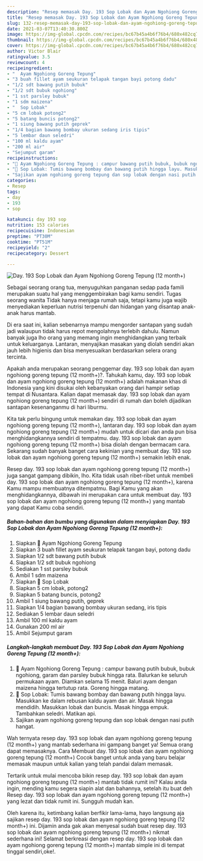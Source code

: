 ```yaml
---
description: "Resep memasak Day. 193 Sop Lobak dan Ayam Ngohiong Goreng Tepung (12 month+) yang sedap dan Mudah Dibuat"
title: "Resep memasak Day. 193 Sop Lobak dan Ayam Ngohiong Goreng Tepung (12 month+) yang sedap dan Mudah Dibuat"
slug: 132-resep-memasak-day-193-sop-lobak-dan-ayam-ngohiong-goreng-tepung-12-month-yang-sedap-dan-mudah-dibuat
date: 2021-03-07T13:40:30.800Z
image: https://img-global.cpcdn.com/recipes/bc67b45a4b6f76b4/680x482cq70/day-193-sop-lobak-dan-ayam-ngohiong-goreng-tepung-12-month-foto-resep-utama.jpg
thumbnail: https://img-global.cpcdn.com/recipes/bc67b45a4b6f76b4/680x482cq70/day-193-sop-lobak-dan-ayam-ngohiong-goreng-tepung-12-month-foto-resep-utama.jpg
cover: https://img-global.cpcdn.com/recipes/bc67b45a4b6f76b4/680x482cq70/day-193-sop-lobak-dan-ayam-ngohiong-goreng-tepung-12-month-foto-resep-utama.jpg
author: Victor Blair
ratingvalue: 3.5
reviewcount: 4
recipeingredient:
- "  Ayam Ngohiong Goreng Tepung"
- "3 buah fillet ayam seukuran telapak tangan bayi potong dadu"
- "1/2 sdt bawang putih bubuk"
- "1/2 sdt bubuk ngohiong"
- "1 sst parsley bubuk"
- "1 sdm maizena"
- "  Sop Lobak"
- "5 cm lobak potong2"
- "5 batang buncis potong2"
- "1 siung bawang putih geprek"
- "1/4 bagian bawang bombay ukuran sedang iris tipis"
- "5 lembar daun seledri"
- "100 ml kaldu ayam"
- "200 ml air"
- "Sejumput garam"
recipeinstructions:
- "🍛 Ayam Ngohiong Goreng Tepung : campur bawang putih bubuk, bubuk ngohiong, garam dan parsley bubuk hingga rata. Balurkan ke seluruh permukaan ayam. Diamkan selama 15 menit. Baluri ayam dengan maizena hingga tertutup rata. Goreng hingga matang."
- "🍛 Sop Lobak: Tumis bawang bombay dan bawang putih hingga layu. Masukkan ke dalam rebusan kaldu ayam dan air. Masak hingga mendidih. Masukkan lobak dan buncis. Masak hingga empuk. Tambahkan seledri. Matikan api."
- "Sajikan ayam ngohiong goreng tepung dan sop lobak dengan nasi putih hangat."
categories:
- Resep
tags:
- day
- 193
- sop

katakunci: day 193 sop 
nutrition: 153 calories
recipecuisine: Indonesian
preptime: "PT30M"
cooktime: "PT51M"
recipeyield: "2"
recipecategory: Dessert

---
```



![Day. 193 Sop Lobak dan Ayam Ngohiong Goreng Tepung (12 month+)](https://img-global.cpcdn.com/recipes/bc67b45a4b6f76b4/680x482cq70/day-193-sop-lobak-dan-ayam-ngohiong-goreng-tepung-12-month-foto-resep-utama.jpg)

Sebagai seorang orang tua, menyuguhkan panganan sedap pada famili merupakan suatu hal yang menggembirakan bagi kamu sendiri. Tugas seorang  wanita Tidak hanya menjaga rumah saja, tetapi kamu juga wajib menyediakan keperluan nutrisi terpenuhi dan hidangan yang disantap anak-anak harus mantab.

Di era  saat ini, kalian sebenarnya mampu mengorder santapan yang sudah jadi walaupun tidak harus repot mengolahnya terlebih dahulu. Namun banyak juga lho orang yang memang ingin menghidangkan yang terbaik untuk keluarganya. Lantaran, menyajikan masakan yang diolah sendiri akan jauh lebih higienis dan bisa menyesuaikan berdasarkan selera orang tercinta. 



Apakah anda merupakan seorang penggemar day. 193 sop lobak dan ayam ngohiong goreng tepung (12 month+)?. Tahukah kamu, day. 193 sop lobak dan ayam ngohiong goreng tepung (12 month+) adalah makanan khas di Indonesia yang kini disukai oleh kebanyakan orang dari hampir setiap tempat di Nusantara. Kalian dapat memasak day. 193 sop lobak dan ayam ngohiong goreng tepung (12 month+) sendiri di rumah dan boleh dijadikan santapan kesenanganmu di hari liburmu.

Kita tak perlu bingung untuk memakan day. 193 sop lobak dan ayam ngohiong goreng tepung (12 month+), lantaran day. 193 sop lobak dan ayam ngohiong goreng tepung (12 month+) mudah untuk dicari dan anda pun bisa menghidangkannya sendiri di tempatmu. day. 193 sop lobak dan ayam ngohiong goreng tepung (12 month+) bisa diolah dengan bermacam cara. Sekarang sudah banyak banget cara kekinian yang membuat day. 193 sop lobak dan ayam ngohiong goreng tepung (12 month+) semakin lebih enak.

Resep day. 193 sop lobak dan ayam ngohiong goreng tepung (12 month+) juga sangat gampang dibikin, lho. Kita tidak usah ribet-ribet untuk membeli day. 193 sop lobak dan ayam ngohiong goreng tepung (12 month+), karena Kamu mampu membuatnya ditempatmu. Bagi Kamu yang akan menghidangkannya, dibawah ini merupakan cara untuk membuat day. 193 sop lobak dan ayam ngohiong goreng tepung (12 month+) yang mantab yang dapat Kamu coba sendiri.

<!--inarticleads1-->

##### Bahan-bahan dan bumbu yang digunakan dalam menyiapkan Day. 193 Sop Lobak dan Ayam Ngohiong Goreng Tepung (12 month+):

1. Siapkan  🍛 Ayam Ngohiong Goreng Tepung
1. Siapkan 3 buah fillet ayam seukuran telapak tangan bayi, potong dadu
1. Siapkan 1/2 sdt bawang putih bubuk
1. Siapkan 1/2 sdt bubuk ngohiong
1. Sediakan 1 sst parsley bubuk
1. Ambil 1 sdm maizena
1. Siapkan  🍛 Sop Lobak
1. Siapkan 5 cm lobak, potong2
1. Siapkan 5 batang buncis, potong2
1. Ambil 1 siung bawang putih, geprek
1. Siapkan 1/4 bagian bawang bombay ukuran sedang, iris tipis
1. Sediakan 5 lembar daun seledri
1. Ambil 100 ml kaldu ayam
1. Gunakan 200 ml air
1. Ambil Sejumput garam




<!--inarticleads2-->

##### Langkah-langkah membuat Day. 193 Sop Lobak dan Ayam Ngohiong Goreng Tepung (12 month+):

1. 🍛 Ayam Ngohiong Goreng Tepung : campur bawang putih bubuk, bubuk ngohiong, garam dan parsley bubuk hingga rata. Balurkan ke seluruh permukaan ayam. Diamkan selama 15 menit. Baluri ayam dengan maizena hingga tertutup rata. Goreng hingga matang.
1. 🍛 Sop Lobak: Tumis bawang bombay dan bawang putih hingga layu. Masukkan ke dalam rebusan kaldu ayam dan air. Masak hingga mendidih. Masukkan lobak dan buncis. Masak hingga empuk. Tambahkan seledri. Matikan api.
1. Sajikan ayam ngohiong goreng tepung dan sop lobak dengan nasi putih hangat.




Wah ternyata resep day. 193 sop lobak dan ayam ngohiong goreng tepung (12 month+) yang mantab sederhana ini gampang banget ya! Semua orang dapat memasaknya. Cara Membuat day. 193 sop lobak dan ayam ngohiong goreng tepung (12 month+) Cocok banget untuk anda yang baru belajar memasak maupun untuk kalian yang telah pandai dalam memasak.

Tertarik untuk mulai mencoba bikin resep day. 193 sop lobak dan ayam ngohiong goreng tepung (12 month+) mantab tidak rumit ini? Kalau anda ingin, mending kamu segera siapin alat dan bahannya, setelah itu buat deh Resep day. 193 sop lobak dan ayam ngohiong goreng tepung (12 month+) yang lezat dan tidak rumit ini. Sungguh mudah kan. 

Oleh karena itu, ketimbang kalian berfikir lama-lama, hayo langsung aja sajikan resep day. 193 sop lobak dan ayam ngohiong goreng tepung (12 month+) ini. Dijamin anda gak akan menyesal sudah buat resep day. 193 sop lobak dan ayam ngohiong goreng tepung (12 month+) nikmat sederhana ini! Selamat berkreasi dengan resep day. 193 sop lobak dan ayam ngohiong goreng tepung (12 month+) mantab simple ini di tempat tinggal sendiri,oke!.


